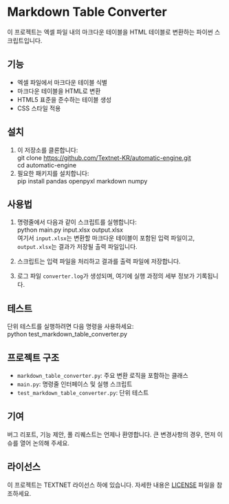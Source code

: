# Markdown Table Converter

이 프로젝트는 엑셀 파일 내의 마크다운 테이블을 HTML 테이블로 변환하는 파이썬 스크립트입니다.

## 기능

- 엑셀 파일에서 마크다운 테이블 식별
- 마크다운 테이블을 HTML로 변환
- HTML5 표준을 준수하는 테이블 생성
- CSS 스타일 적용

## 설치

1. 이 저장소를 클론합니다:    
git clone https://github.com/Textnet-KR/automatic-engine.git    
cd automatic-engine
2. 필요한 패키지를 설치합니다:    
pip install pandas openpyxl markdown numpy
## 사용법

1. 명령줄에서 다음과 같이 스크립트를 실행합니다:    
python main.py input.xlsx output.xlsx    
여기서 `input.xlsx`는 변환할 마크다운 테이블이 포함된 입력 파일이고, `output.xlsx`는 결과가 저장될 출력 파일입니다.

2. 스크립트는 입력 파일을 처리하고 결과를 출력 파일에 저장합니다.

3. 로그 파일 `converter.log`가 생성되며, 여기에 실행 과정의 세부 정보가 기록됩니다.

## 테스트

단위 테스트를 실행하려면 다음 명령을 사용하세요:    
python test_markdown_table_converter.py

## 프로젝트 구조

- `markdown_table_converter.py`: 주요 변환 로직을 포함하는 클래스
- `main.py`: 명령줄 인터페이스 및 실행 스크립트
- `test_markdown_table_converter.py`: 단위 테스트

## 기여

버그 리포트, 기능 제안, 풀 리퀘스트는 언제나 환영합니다. 큰 변경사항의 경우, 먼저 이슈를 열어 논의해 주세요.

## 라이선스

이 프로젝트는 TEXTNET 라이선스 하에 있습니다. 자세한 내용은 [LICENSE](LICENSE) 파일을 참조하세요.
